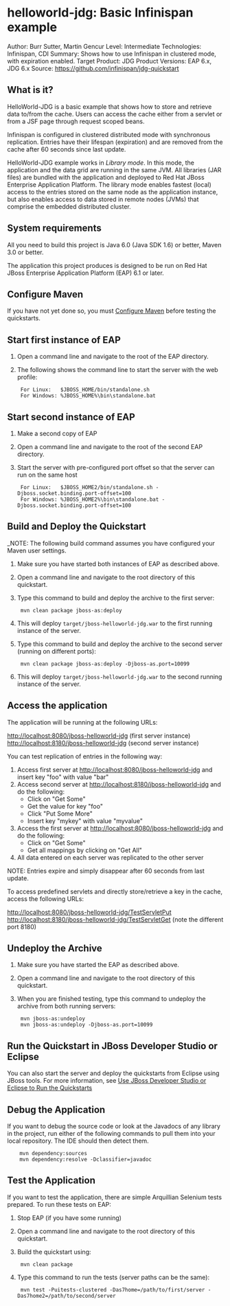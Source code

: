 helloworld-jdg: Basic Infinispan example
====================================
Author: Burr Sutter, Martin Gencur
Level: Intermediate
Technologies: Infinispan, CDI
Summary: Shows how to use Infinispan in clustered mode, with expiration enabled.
Target Product: JDG
Product Versions: EAP 6.x, JDG 6.x
Source: <https://github.com/infinispan/jdg-quickstart>

What is it?
-----------

HelloWorld-JDG is a basic example that shows how to store and retrieve data to/from the cache. Users can access the cache
either from a servlet or from a JSF page through request scoped beans.

Infinispan is configured in clustered distributed mode with synchronous replication. Entries have their lifespan (expiration)
and are removed from the cache after 60 seconds since last update.

HelloWorld-JDG example works in _Library mode_. In this mode, the application and the data grid are running in the same
JVM. All libraries (JAR files) are bundled with the application and deployed to Red Hat JBoss Enterprise Application Platform.
The library mode enables fastest (local) access to the entries stored on the same node as the application instance, but also 
enables access to data stored in remote nodes (JVMs) that comprise the embedded distributed cluster.


System requirements
-------------------

All you need to build this project is Java 6.0 (Java SDK 1.6) or better, Maven 3.0 or better.

The application this project produces is designed to be run on Red Hat JBoss Enterprise Application Platform (EAP) 6.1 or later.

 
Configure Maven
---------------

If you have not yet done so, you must [Configure Maven](https://github.com/jboss-developer/jboss-developer-shared-resources/blob/master/guides/CONFIGURE_MAVEN.md#configure-maven-to-build-and-deploy-the-quickstarts) before testing the quickstarts.


Start first instance of EAP
---------------------------

1. Open a command line and navigate to the root of the EAP directory.
2. The following shows the command line to start the server with the web profile:

        For Linux:   $JBOSS_HOME/bin/standalone.sh
        For Windows: %JBOSS_HOME%\bin\standalone.bat

Start second instance of EAP
----------------------------

1. Make a second copy of EAP
2. Open a command line and navigate to the root of the second EAP directory.
3. Start the server with pre-configured port offset so that the server can run on the same host

        For Linux:   $JBOSS_HOME2/bin/standalone.sh -Djboss.socket.binding.port-offset=100
        For Windows: %JBOSS_HOME2%\bin\standalone.bat -Djboss.socket.binding.port-offset=100

 
Build and Deploy the Quickstart
-------------------------------

_NOTE: The following build command assumes you have configured your Maven user settings. 

1. Make sure you have started both instances of EAP as described above.
2. Open a command line and navigate to the root directory of this quickstart.
3. Type this command to build and deploy the archive to the first server:

        mvn clean package jboss-as:deploy

4. This will deploy `target/jboss-helloworld-jdg.war` to the first running instance of the server.
5. Type this command to build and deploy the archive to the second server (running on different ports):

        mvn clean package jboss-as:deploy -Djboss-as.port=10099

6. This will deploy `target/jboss-helloworld-jdg.war` to the second running instance of the server.


Access the application 
----------------------

The application will be running at the following URLs:

   <http://localhost:8080/jboss-helloworld-jdg>  (first server instance)
   <http://localhost:8180/jboss-helloworld-jdg>  (second server instance)

You can test replication of entries in the following way:

1. Access first server at <http://localhost:8080/jboss-helloworld-jdg> and insert key "foo" with value "bar"
2. Access second server at <http://localhost:8180/jboss-helloworld-jdg> and do the following:
   * Click on "Get Some"
   * Get the value for key "foo"
   * Click "Put Some More"
   * Insert key "mykey" with value "myvalue"
3. Access the first server at <http://localhost:8080/jboss-helloworld-jdg> and do the following:
   * Click on "Get Some"
   * Get all mappings by clicking on "Get All"
4. All data entered on each server was replicated to the other server

NOTE: Entries expire and simply disappear after 60 seconds from last update.

To access predefined servlets and directly store/retrieve a key in the cache, access the following URLs:

<http://localhost:8080/jboss-helloworld-jdg/TestServletPut>
<http://localhost:8180/jboss-helloworld-jdg/TestServletGet>  (note the different port 8180)


Undeploy the Archive
--------------------

1. Make sure you have started the EAP as described above.
2. Open a command line and navigate to the root directory of this quickstart.
3. When you are finished testing, type this command to undeploy the archive from both running servers:

        mvn jboss-as:undeploy
        mvn jboss-as:undeploy -Djboss-as.port=10099


Run the Quickstart in JBoss Developer Studio or Eclipse
-------------------------------------------------------
You can also start the server and deploy the quickstarts from Eclipse using JBoss tools. For more information,
see [Use JBoss Developer Studio or Eclipse to Run the Quickstarts](../README.md#use-jboss-developer-studio-or-eclipse-to-run-the-quickstarts)


Debug the Application
---------------------

If you want to debug the source code or look at the Javadocs of any library in the project, run either of the following
commands to pull them into your local repository. The IDE should then detect them.

        mvn dependency:sources
        mvn dependency:resolve -Dclassifier=javadoc


Test the Application
------------------------------------

If you want to test the application, there are simple Arquillian Selenium tests prepared.
To run these tests on EAP:

1. Stop EAP (if you have some running)
2. Open a command line and navigate to the root directory of this quickstart.
3. Build the quickstart using:

        mvn clean package

4. Type this command to run the tests (server paths can be the same):

        mvn test -Puitests-clustered -Das7home=/path/to/first/server -Das7home2=/path/to/second/server

